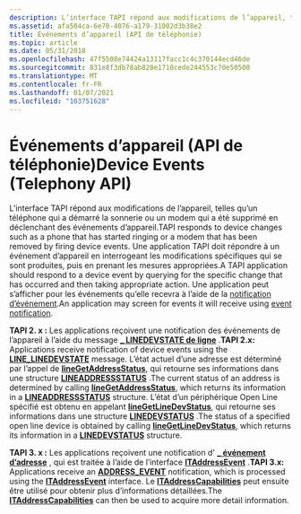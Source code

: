 ```yaml
---
description: L’interface TAPI répond aux modifications de l’appareil, telles qu’un téléphone qui a démarré la sonnerie ou un modem qui a été supprimé en déclenchant des événements d’appareil.
ms.assetid: afa504ca-6e70-4076-a179-31002d3b38e2
title: Événements d’appareil (API de téléphonie)
ms.topic: article
ms.date: 05/31/2018
ms.openlocfilehash: 47f5508e74424a13117facc1c4c370144ecd46de
ms.sourcegitcommit: 831e8f3db78ab820e1710cede244553c70e50500
ms.translationtype: MT
ms.contentlocale: fr-FR
ms.lasthandoff: 01/07/2021
ms.locfileid: "103751628"
---
```

# <a name="device-events-telephony-api"></a><span data-ttu-id="c8257-103">Événements d’appareil (API de téléphonie)</span><span class="sxs-lookup"><span data-stu-id="c8257-103">Device Events (Telephony API)</span></span>

<span data-ttu-id="c8257-104">L’interface TAPI répond aux modifications de l’appareil, telles qu’un téléphone qui a démarré la sonnerie ou un modem qui a été supprimé en déclenchant des événements d’appareil.</span><span class="sxs-lookup"><span data-stu-id="c8257-104">TAPI responds to device changes such as a phone that has started ringing or a modem that has been removed by firing device events.</span></span> <span data-ttu-id="c8257-105">Une application TAPI doit répondre à un événement d’appareil en interrogeant les modifications spécifiques qui se sont produites, puis en prenant les mesures appropriées.</span><span class="sxs-lookup"><span data-stu-id="c8257-105">A TAPI application should respond to a device event by querying for the specific change that has occurred and then taking appropriate action.</span></span> <span data-ttu-id="c8257-106">Une application peut s’afficher pour les événements qu’elle recevra à l’aide de la [notification d’événement](event-notification.md).</span><span class="sxs-lookup"><span data-stu-id="c8257-106">An application may screen for events it will receive using [event notification](event-notification.md).</span></span>

<span data-ttu-id="c8257-107">**TAPI 2. x :** Les applications reçoivent une notification des événements de l’appareil à l’aide du message [**\_ LINEDEVSTATE de ligne**](./line-linedevstate.md) .</span><span class="sxs-lookup"><span data-stu-id="c8257-107">**TAPI 2.x:** Applications receive notification of device events using the [**LINE\_LINEDEVSTATE**](./line-linedevstate.md) message.</span></span> <span data-ttu-id="c8257-108">L’état actuel d’une adresse est déterminé par l’appel de [**lineGetAddressStatus**](/windows/win32/api/tapi/nf-tapi-linegetaddressstatus), qui retourne ses informations dans une structure [**LINEADDRESSSTATUS**](/windows/win32/api/tapi/ns-tapi-lineaddressstatus) .</span><span class="sxs-lookup"><span data-stu-id="c8257-108">The current status of an address is determined by calling [**lineGetAddressStatus**](/windows/win32/api/tapi/nf-tapi-linegetaddressstatus), which returns its information in a [**LINEADDRESSSTATUS**](/windows/win32/api/tapi/ns-tapi-lineaddressstatus) structure.</span></span> <span data-ttu-id="c8257-109">L’état d’un périphérique Open Line spécifié est obtenu en appelant [**lineGetLineDevStatus**](/windows/win32/api/tapi/nf-tapi-linegetlinedevstatus), qui retourne ses informations dans une structure [**LINEDEVSTATUS**](/windows/win32/api/tapi/ns-tapi-linedevstatus) .</span><span class="sxs-lookup"><span data-stu-id="c8257-109">The status of a specified open line device is obtained by calling [**lineGetLineDevStatus**](/windows/win32/api/tapi/nf-tapi-linegetlinedevstatus), which returns its information in a [**LINEDEVSTATUS**](/windows/win32/api/tapi/ns-tapi-linedevstatus) structure.</span></span>

<span data-ttu-id="c8257-110">**TAPI 3. x :** Les applications reçoivent une notification d' [**\_ événement d’adresse**](/windows/desktop/api/Tapi3if/ne-tapi3if-address_event) , qui est traitée à l’aide de l’interface [**ITAddressEvent**](/windows/desktop/api/tapi3if/nn-tapi3if-itaddressevent) .</span><span class="sxs-lookup"><span data-stu-id="c8257-110">**TAPI 3.x:** Applications receive an [**ADDRESS\_EVENT**](/windows/desktop/api/Tapi3if/ne-tapi3if-address_event) notification, which is processed using the [**ITAddressEvent**](/windows/desktop/api/tapi3if/nn-tapi3if-itaddressevent) interface.</span></span> <span data-ttu-id="c8257-111">Le [**ITAddressCapabilities**](/windows/desktop/api/tapi3if/nn-tapi3if-itaddresscapabilities) peut ensuite être utilisé pour obtenir plus d’informations détaillées.</span><span class="sxs-lookup"><span data-stu-id="c8257-111">The [**ITAddressCapabilities**](/windows/desktop/api/tapi3if/nn-tapi3if-itaddresscapabilities) can then be used to acquire more detail information.</span></span>

 

 
